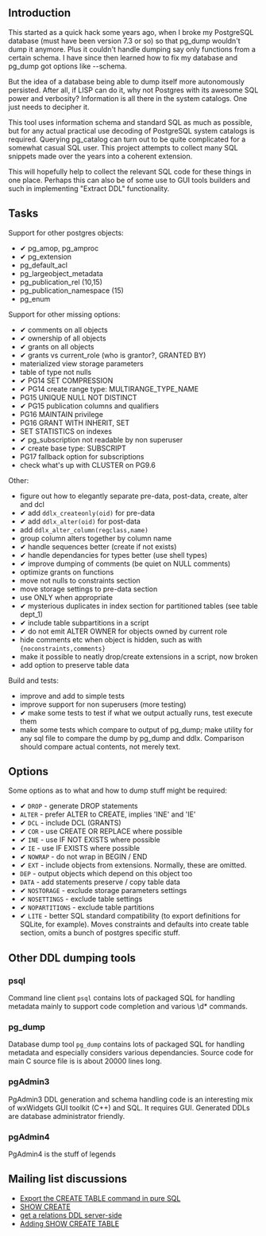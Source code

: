 Introduction
------------

This started as a quick hack some years ago, when I broke my PostgreSQL database 
(must have been version 7.3 or so) so that pg_dump wouldn't dump it anymore.
Plus it couldn't handle dumping say only functions from a certain schema. 
I have since then learned how to fix my database and pg_dump got options like --schema.

But the idea of a database being able to dump itself more autonomously persisted.
After all, if LISP can do it, why not Postgres with its awesome SQL power and verbosity? 
Information is all there in the system catalogs. One just needs to decipher it.

This tool uses information schema and standard SQL as much as possible, 
but for any actual practical use decoding of PostgreSQL system catalogs is required. 
Querying pg_catalog can turn out to be quite complicated for a somewhat casual SQL user.
This project attempts to collect many SQL snippets made over the years into a coherent extension.

This will hopefully help to collect the relevant SQL code for these things in one place.
Perhaps this can also be of some use to GUI tools builders and such in implementing "Extract DDL" functionality.

Tasks
-----

Support for other postgres objects:
- ✔︎ pg_amop, pg_amproc
- ✔︎ pg_extension
- pg_default_acl
- pg_largeobject_metadata
- pg_publication_rel (10,15)
- pg_publication_namespace (15)
- pg_enum

Support for other missing options:
- ✔︎ comments on all objects
- ✔︎ ownership of all objects 
- ✔︎ grants on all objects
- ✔︎ grants vs current_role (who is grantor?, GRANTED BY)
- materialized view storage parameters
- table of type not nulls
- ✔︎ PG14 SET COMPRESSION
- ✔︎ PG14 create range type: MULTIRANGE_TYPE_NAME
- PG15 UNIQUE NULL NOT DISTINCT
- ✔︎ PG15 publication columns and qualifiers
- PG16 MAINTAIN privilege
- PG16 GRANT WITH INHERIT, SET
- SET STATISTICS on indexes
- ✔︎ pg_subscription not readable by non superuser
- ✔︎ create base type: SUBSCRIPT
- PG17 fallback option for subscriptions
- check what's up with CLUSTER on PG9.6

Other:
- figure out how to elegantly separate pre-data, post-data, create, alter and dcl
- ✔︎ add `ddlx_createonly(oid)` for pre-data
- ✔︎ add `ddlx_alter(oid)` for post-data
- add `ddlx_alter_column(regclass,name)`
- group column alters together by column name
- ✔︎ handle sequences better (create if not exists)
- ✔︎ handle dependancies for types better (use shell types)
- ✔︎ improve dumping of comments (be quiet on NULL comments)
- optimize grants on functions
- move not nulls to constraints section
- move storage settings to pre-data section
- use ONLY when appropriate
- ✔︎ mysterious duplicates in index section for partitioned tables (see table dept_1)
- ✔︎ include table subpartitions in a script
- ✔︎ do not emit ALTER OWNER for objects owned by current role
- hide comments etc when object is hidden, such as with `{noconstraints,comments}`
- make it possible to neatly drop/create extensions in a script, now broken
- add option to preserve table data

Build and tests:
- improve and add to simple tests
- improve support for non superusers (more testing)
- ✔︎ make some tests to test if what we output actually runs, test execute them
- make some tests which compare to output of pg_dump;
  make utility for any sql file to compare the dump by pg_dump and ddlx.
  Comparison should compare actual contents, not merely text.

Options
-------

Some options as to what and how to dump stuff might be required:

* ✔︎ `DROP` - generate DROP statements
* `ALTER` - prefer ALTER to CREATE, implies 'INE' and 'IE'
* ✔︎ `DCL` - include DCL (GRANTS)
* ✔︎ `COR` - use CREATE OR REPLACE where possible 
* ✔︎ `INE` - use IF NOT EXISTS where possible
* ✔︎ `IE` - use IF EXISTS where possible
* ✔︎ `NOWRAP` - do not wrap in BEGIN / END
* ✔︎ `EXT` - include objects from extensions. Normally, these are omitted.
* `DEP` - output objects which depend on this object too
* `DATA` - add statements preserve / copy table data
* ✔︎ `NOSTORAGE` - exclude storage parameters settings
* ✔︎ `NOSETTINGS` - exclude table settings
* ✔︎ `NOPARTITIONS` - exclude table partitions
* ✔︎ `LITE` - better SQL standard compatibility (to export definitions for SQLite, for example). Moves constraints and defaults into create table section, omits a bunch of postgres specific stuff.

Other DDL dumping tools
-----------------------

### psql

Command line client `psql` contains lots of packaged SQL for handling metadata 
mainly to support code completion and various \d* commands.

### pg_dump

Database dump tool `pg_dump` contains lots of packaged SQL for handling metadata 
and especially considers various dependancies. Source code for main C source file
is is about 20000 lines long.

### pgAdmin3

PgAdmin3 DDL generation and schema handling code is an interesting 
mix of wxWidgets GUI toolkit (C++) and SQL. It requires GUI.
Generated DDLs are database administrator friendly.

### pgAdmin4

PgAdmin4 is the stuff of legends

Mailing list discussions
------------------------

- [Export the CREATE TABLE command in pure SQL](https://www.postgresql.org/message-id/flat/2bc470194b4837c1f733a4e05f569bc6%40dalibo.info)
- [SHOW CREATE](https://www.postgresql.org/message-id/flat/20190705163203.GD24679%40fetter.org)
- [get a relations DDL server-side](https://www.postgresql.org/message-id/flat/c2ce3040-a6b1-4279-97b4-fcd374ac1c60%40www.fastmail.com)
- [Adding SHOW CREATE TABLE](https://www.postgresql.org/message-id/flat/CAFEN2wxsDSSuOvrU03CE33ZphVLqtyh9viPp6huODCDx2UQkYA%40mail.gmail.com)
